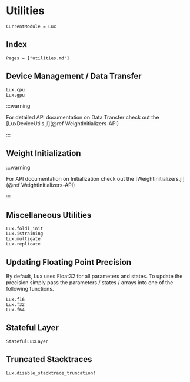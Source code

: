 # Utilities

```@meta
CurrentModule = Lux
```

## Index

```@index
Pages = ["utilities.md"]
```

## Device Management / Data Transfer

```@docs
Lux.cpu
Lux.gpu
```

:::warning

For detailed API documentation on Data Transfer check out the
[LuxDeviceUtils.jl](@ref WeightInitializers-API)

:::

## Weight Initialization

:::warning

For API documentation on Initialization check out the
[WeightInitializers.jl](@ref WeightInitializers-API)

:::

## Miscellaneous Utilities

```@docs
Lux.foldl_init
Lux.istraining
Lux.multigate
Lux.replicate
```

## Updating Floating Point Precision

By default, Lux uses Float32 for all parameters and states. To update the precision
simply pass the parameters / states / arrays into one of the following functions.

```@docs
Lux.f16
Lux.f32
Lux.f64
```

## Stateful Layer

```@docs
StatefulLuxLayer
```


## Truncated Stacktraces

```@docs
Lux.disable_stacktrace_truncation!
```
